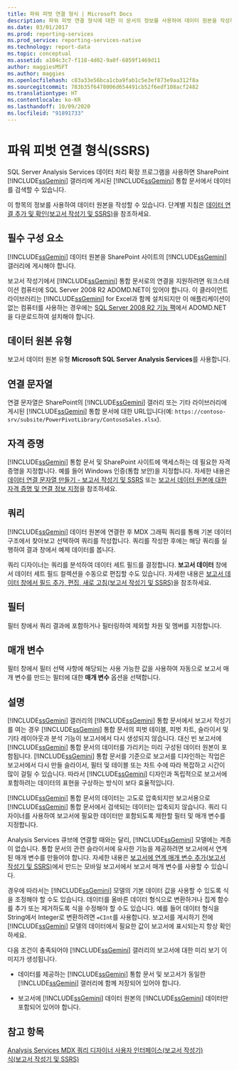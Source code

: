 ```yaml
---
title: 파워 피벗 연결 형식 | Microsoft Docs
description: 파워 피벗 연결 형식에 대한 이 문서의 정보를 사용하여 데이터 원본을 작성하는 방법을 알아봅니다.
ms.date: 03/01/2017
ms.prod: reporting-services
ms.prod_service: reporting-services-native
ms.technology: report-data
ms.topic: conceptual
ms.assetid: a104c3c7-f118-4d02-9a0f-6859f1469d11
author: maggiesMSFT
ms.author: maggies
ms.openlocfilehash: c83a33e56bca1cba9fab1c5e3ef873e9aa312f8a
ms.sourcegitcommit: 783b35f6478006d654491cb52f6edf108acf2482
ms.translationtype: HT
ms.contentlocale: ko-KR
ms.lasthandoff: 10/09/2020
ms.locfileid: "91891733"
---
```

# <a name="power-pivot-connection-type-ssrs"></a>파워 피벗 연결 형식(SSRS)
  SQL Server Analysis Services 데이터 처리 확장 프로그램을 사용하면 SharePoint [!INCLUDE[ssGemini](../../includes/ssgemini-md.md)] 갤러리에 게시된 [!INCLUDE[ssGemini](../../includes/ssgemini-md.md)] 통합 문서에서 데이터를 검색할 수 있습니다.  
  
 이 항목의 정보를 사용하여 데이터 원본을 작성할 수 있습니다. 단계별 지침은 [데이터 연결 추가 및 확인&#40;보고서 작성기 및 SSRS&#41;](../../reporting-services/report-data/add-and-verify-a-data-connection-report-builder-and-ssrs.md)을 참조하세요.  
  
## <a name="prerequisites"></a>필수 구성 요소  
 [!INCLUDE[ssGemini](../../includes/ssgemini-md.md)] 데이터 원본을 SharePoint 사이트의 [!INCLUDE[ssGemini](../../includes/ssgemini-md.md)] 갤러리에 게시해야 합니다.  
  
 보고서 작성기에서 [!INCLUDE[ssGemini](../../includes/ssgemini-md.md)] 통합 문서로의 연결을 지원하려면 워크스테이션 컴퓨터에 SQL Server 2008 R2 ADOMD.NET이 있어야 합니다. 이 클라이언트 라이브러리는 [!INCLUDE[ssGemini](../../includes/ssgemini-md.md)] for Excel과 함께 설치되지만 이 애플리케이션이 없는 컴퓨터를 사용하는 경우에는 [SQL Server 2008 R2 기능 팩](https://www.microsoft.com/download/details.aspx?id=44272)에서 ADOMD.NET을 다운로드하여 설치해야 합니다.  
  
## <a name="data-source-type"></a>데이터 원본 유형  
 보고서 데이터 원본 유형 **Microsoft SQL Server Analysis Services**를 사용합니다.  
  
## <a name="connection-string"></a>연결 문자열  
 연결 문자열은 SharePoint의 [!INCLUDE[ssGemini](../../includes/ssgemini-md.md)] 갤러리 또는 기타 라이브러리에 게시된 [!INCLUDE[ssGemini](../../includes/ssgemini-md.md)] 통합 문서에 대한 URL입니다(예: `https://contoso-srv/subsite/PowerPivotLibrary/ContosoSales.xlsx`).  
  
## <a name="credentials"></a>자격 증명  
 [!INCLUDE[ssGemini](../../includes/ssgemini-md.md)] 통합 문서 및 SharePoint 사이트에 액세스하는 데 필요한 자격 증명을 지정합니다. 예를 들어 Windows 인증(통합 보안)을 지정합니다. 자세한 내용은 [데이터 연결 문자열 만들기 - 보고서 작성기 및 SSRS](../../reporting-services/report-data/data-connections-data-sources-and-connection-strings-report-builder-and-ssrs.md) 또는 [보고서 데이터 원본에 대한 자격 증명 및 연결 정보 지정](specify-credential-and-connection-information-for-report-data-sources.md)을 참조하세요.  
  
## <a name="queries"></a>쿼리  
 [!INCLUDE[ssGemini](../../includes/ssgemini-md.md)] 데이터 원본에 연결한 후 MDX 그래픽 쿼리를 통해 기본 데이터 구조에서 찾아보고 선택하여 쿼리를 작성합니다. 쿼리를 작성한 후에는 해당 쿼리를 실행하여 결과 창에서 예제 데이터를 봅니다.  
  
 쿼리 디자이너는 쿼리를 분석하여 데이터 세트 필드를 결정합니다. **보고서 데이터** 창에서 데이터 세트 필드 컬렉션을 수동으로 편집할 수도 있습니다. 자세한 내용은 [보고서 데이터 창에서 필드 추가, 편집, 새로 고침&#40;보고서 작성기 및 SSRS&#41;](../../reporting-services/report-data/add-edit-refresh-fields-in-the-report-data-pane-report-builder-and-ssrs.md)을 참조하세요.  
  
## <a name="filters"></a>필터  
 필터 창에서 쿼리 결과에 포함하거나 필터링하여 제외할 차원 및 멤버를 지정합니다.  
  
## <a name="parameters"></a>매개 변수  
 필터 창에서 필터 선택 사항에 해당되는 사용 가능한 값을 사용하여 자동으로 보고서 매개 변수를 만드는 필터에 대한 **매개 변수** 옵션을 선택합니다.  
  
## <a name="remarks"></a>설명  
 [!INCLUDE[ssGemini](../../includes/ssgemini-md.md)] 갤러리의 [!INCLUDE[ssGemini](../../includes/ssgemini-md.md)] 통합 문서에서 보고서 작성기를 여는 경우 [!INCLUDE[ssGemini](../../includes/ssgemini-md.md)] 통합 문서의 피벗 테이블, 피벗 차트, 슬라이서 및 기타 레이아웃과 분석 기능이 보고서에서 다시 생성되지 않습니다. 대신 빈 보고서에 [!INCLUDE[ssGemini](../../includes/ssgemini-md.md)] 통합 문서의 데이터를 가리키는 미리 구성된 데이터 원본이 포함됩니다. [!INCLUDE[ssGemini](../../includes/ssgemini-md.md)] 통합 문서를 기준으로 보고서를 디자인하는 작업은 보고서에서 다시 만들 슬라이서, 필터 및 테이블 또는 차트 수에 따라 복잡하고 시간이 많이 걸릴 수 있습니다. 따라서 [!INCLUDE[ssGemini](../../includes/ssgemini-md.md)] 디자인과 독립적으로 보고서에 포함하려는 데이터의 표현을 구상하는 방식이 보다 효율적입니다.  
  
 [!INCLUDE[ssGemini](../../includes/ssgemini-md.md)] 통합 문서의 데이터는 고도로 압축되지만 보고서용으로 [!INCLUDE[ssGemini](../../includes/ssgemini-md.md)] 통합 문서에서 검색되는 데이터는 압축되지 않습니다. 쿼리 디자이너를 사용하여 보고서에 필요한 데이터만 포함되도록 제한할 필터 및 매개 변수를 지정합니다.  
  
 Analysis Services 큐브에 연결할 때와는 달리, [!INCLUDE[ssGemini](../../includes/ssgemini-md.md)] 모델에는 계층이 없습니다. 통합 문서의 관련 슬라이서에 유사한 기능을 제공하려면 보고서에서 연계된 매개 변수를 만들어야 합니다. 자세한 내용은 [보고서에 연계 매개 변수 추가&#40;보고서 작성기 및 SSRS&#41;](../../reporting-services/report-design/add-cascading-parameters-to-a-report-report-builder-and-ssrs.md)에서 만드는 모바일 보고서에서 보고서 매개 변수를 사용할 수 있습니다.  
  
 경우에 따라서는 [!INCLUDE[ssGemini](../../includes/ssgemini-md.md)] 모델의 기본 데이터 값을 사용할 수 있도록 식을 조정해야 할 수도 있습니다. 데이터를 올바른 데이터 형식으로 변환하거나 집계 함수를 추가 또는 제거하도록 식을 수정해야 할 수도 있습니다. 예를 들어 데이터 형식을 String에서 Integer로 변환하려면 `=CInt`를 사용합니다. 보고서를 게시하기 전에 [!INCLUDE[ssGemini](../../includes/ssgemini-md.md)] 모델의 데이터에서 필요한 값이 보고서에 표시되는지 항상 확인하세요.  
  
 다음 조건이 충족되어야 [!INCLUDE[ssGemini](../../includes/ssgemini-md.md)] 갤러리의 보고서에 대한 미리 보기 이미지가 생성됩니다.  
  
-   데이터를 제공하는 [!INCLUDE[ssGemini](../../includes/ssgemini-md.md)] 통합 문서 및 보고서가 동일한 [!INCLUDE[ssGemini](../../includes/ssgemini-md.md)] 갤러리에 함께 저장되어 있어야 합니다.  
  
-   보고서에 [!INCLUDE[ssGemini](../../includes/ssgemini-md.md)] 데이터 원본의 [!INCLUDE[ssGemini](../../includes/ssgemini-md.md)] 데이터만 포함되어 있어야 합니다.  
  
## <a name="see-also"></a>참고 항목  
 [Analysis Services MDX 쿼리 디자이너 사용자 인터페이스&#40;보고서 작성기&#41;](/previous-versions/sql/)   
 [식&#40;보고서 작성기 및 SSRS&#41;](../../reporting-services/report-design/expressions-report-builder-and-ssrs.md)  
  
